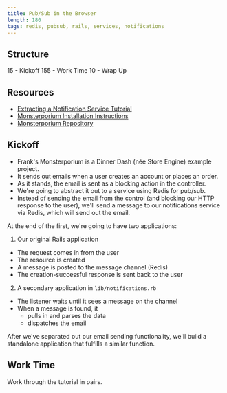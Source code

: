 ```yaml
---
title: Pub/Sub in the Browser
length: 180
tags: redis, pubsub, rails, services, notifications
---
```


## Structure

15 - Kickoff
155 - Work Time
10 - Wrap Up

## Resources

* [Extracting a Notification Service Tutorial](http://tutorials.jumpstartlab.com/projects/monsterporium/extract_notification_service.html)
* [Monsterporium Installation Instructions](http://tutorials.jumpstartlab.com/projects/monsterporium/setup.html)
* [Monsterporium Repository](https://github.com/JumpstartLab/store_demo)

## Kickoff

* Frank's Monsterporium is a Dinner Dash (née Store Engine) example project.
* It sends out emails when a user creates an account or places an order.
* As it stands, the email is sent as a blocking action in the controller.
* We're going to abstract it out to a service using Redis for pub/sub.
* Instead of sending the email from the control (and blocking our HTTP response to the user), we'll send a message to our notifications service via Redis, which will send out the email.

At the end of the first, we're going to have two applications:

1. Our original Rails application
  * The request comes in from the user
  * The resource is created
  * A message is posted to the message channel (Redis)
  * The creation-successful response is sent back to the user
2. A secondary application in `lib/notifications.rb`
  * The listener waits until it sees a message on the channel
  * When a message is found, it
    * pulls in and parses the data
    * dispatches the email

After we've separated out our email sending functionality, we'll build a standalone application that fulfills a similar function.

## Work Time

Work through the tutorial in pairs.